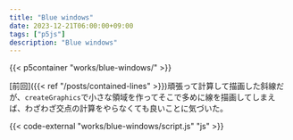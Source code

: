 ```yaml
---
title: "Blue windows"
date: 2023-12-21T06:00:00+09:00
tags: ["p5js"]
description: "Blue windows"
---
```


{{< p5container "works/blue-windows/" >}}

[前回]({{< ref "/posts/contained-lines" >}})頑張って計算して描画した斜線だが、`createGraphics`で小さな領域を作ってそこで多めに線を描画してしまえば、わざわざ交点の計算をやらなくても良いことに気づいた。

{{< code-external "works/blue-windows/script.js" "js" >}}
